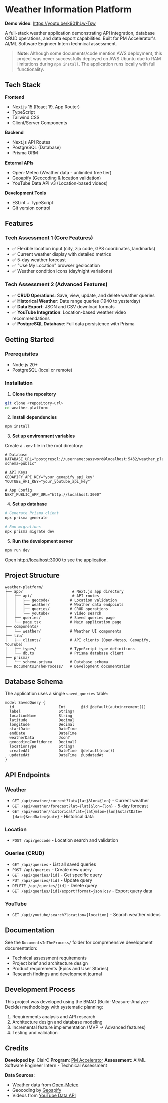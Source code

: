 # Weather Information Platform

**Demo video**: https://youtu.be/k901hLw-Tsw

A full-stack weather application demonstrating API integration, database CRUD operations, and data export capabilities. Built for PM Accelerator's AI/ML Software Engineer Intern technical assessment.

> **Note**: Although some documents/code mention AWS deployment, this project was never successfully deployed on AWS Ubuntu due to RAM limitations during `npm install`. The application runs locally with full functionality.

## Tech Stack

**Frontend**
- Next.js 15 (React 19, App Router)
- TypeScript
- Tailwind CSS
- Client/Server Components

**Backend**
- Next.js API Routes
- PostgreSQL (Database)
- Prisma ORM

**External APIs**
- Open-Meteo (Weather data - unlimited free tier)
- Geoapify (Geocoding & location validation)
- YouTube Data API v3 (Location-based videos)

**Development Tools**
- ESLint + TypeScript
- Git version control

## Features

### Tech Assessment 1 (Core Features)
- ✅ Flexible location input (city, zip code, GPS coordinates, landmarks)
- ✅ Current weather display with detailed metrics
- ✅ 5-day weather forecast
- ✅ "Use My Location" browser geolocation
- ✅ Weather condition icons (day/night variations)

### Tech Assessment 2 (Advanced Features)
- ✅ **CRUD Operations**: Save, view, update, and delete weather queries
- ✅ **Historical Weather**: Date range queries (1940 to yesterday)
- ✅ **Data Export**: JSON and CSV download formats
- ✅ **YouTube Integration**: Location-based weather video recommendations
- ✅ **PostgreSQL Database**: Full data persistence with Prisma

## Getting Started

### Prerequisites
- Node.js 20+
- PostgreSQL (local or remote)

### Installation

1. **Clone the repository**
```bash
git clone <repository-url>
cd weather-platform
```

2. **Install dependencies**
```bash
npm install
```

3. **Set up environment variables**

Create a `.env` file in the root directory:

```env
# Database
DATABASE_URL="postgresql://username:password@localhost:5432/weather_platform_dev?schema=public"

# API Keys
GEOAPIFY_API_KEY="your_geoapify_api_key"
YOUTUBE_API_KEY="your_youtube_api_key"

# App Config
NEXT_PUBLIC_APP_URL="http://localhost:3000"
```

4. **Set up database**
```bash
# Generate Prisma client
npx prisma generate

# Run migrations
npx prisma migrate dev
```

5. **Run the development server**
```bash
npm run dev
```

Open [http://localhost:3000](http://localhost:3000) to see the application.

## Project Structure

```
weather-platform/
├── app/                      # Next.js app directory
│   ├── api/                  # API routes
│   │   ├── geocode/         # Location validation
│   │   ├── weather/         # Weather data endpoints
│   │   ├── queries/         # CRUD operations
│   │   └── youtube/         # Video search
│   ├── queries/             # Saved queries page
│   └── page.tsx             # Main application page
├── components/
│   └── weather/             # Weather UI components
├── lib/
│   ├── clients/             # API clients (Open-Meteo, Geoapify, YouTube)
│   ├── types/               # TypeScript type definitions
│   └── db.ts                # Prisma database client
├── prisma/
│   └── schema.prisma        # Database schema
└── DocumentsInTheProcess/   # Development documentation
```

## Database Schema

The application uses a single `saved_queries` table:

```prisma
model SavedQuery {
  id                    Int       @id @default(autoincrement())
  label                 String?
  locationName          String
  latitude              Decimal
  longitude             Decimal
  startDate             DateTime
  endDate               DateTime
  weatherData           Json?
  geocodingConfidence   Decimal?
  locationType          String?
  createdAt             DateTime  @default(now())
  updatedAt             DateTime  @updatedAt
}
```

## API Endpoints

### Weather
- `GET /api/weather/current?lat={lat}&lon={lon}` - Current weather
- `GET /api/weather/forecast?lat={lat}&lon={lon}` - 5-day forecast
- `GET /api/weather/historical?lat={lat}&lon={lon}&startDate={date}&endDate={date}` - Historical data

### Location
- `POST /api/geocode` - Location search and validation

### Queries (CRUD)
- `GET /api/queries` - List all saved queries
- `POST /api/queries` - Create new query
- `GET /api/queries/[id]` - Get specific query
- `PUT /api/queries/[id]` - Update query
- `DELETE /api/queries/[id]` - Delete query
- `GET /api/queries/[id]/export?format=json|csv` - Export query data

### YouTube
- `GET /api/youtube/search?location={location}` - Search weather videos

## Documentation

See the `DocumentsInTheProcess/` folder for comprehensive development documentation:
- Technical assessment requirements
- Project brief and architecture design
- Product requirements (Epics and User Stories)
- Research findings and development journal

## Development Process

This project was developed using the BMAD (Build-Measure-Analyze-Decide) methodology with systematic planning:
1. Requirements analysis and API research
2. Architecture design and database modeling
3. Incremental feature implementation (MVP → Advanced features)
4. Testing and validation

## Credits

**Developed by**: ClairC
**Program**: [PM Accelerator](https://www.pmaccelerator.io/)
**Assessment**: AI/ML Software Engineer Intern - Technical Assessment

**Data Sources**:
- Weather data from [Open-Meteo](https://open-meteo.com/)
- Geocoding by [Geoapify](https://www.geoapify.com/)
- Videos from [YouTube Data API](https://developers.google.com/youtube/v3)
